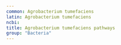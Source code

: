 ```yaml
---
common: Agrobacterium tumefaciens
latin: Agrobacterium tumefaciens
ncbi: 
title: Agrobacterium tumefaciens pathways
group: "Bacteria"
---
```

